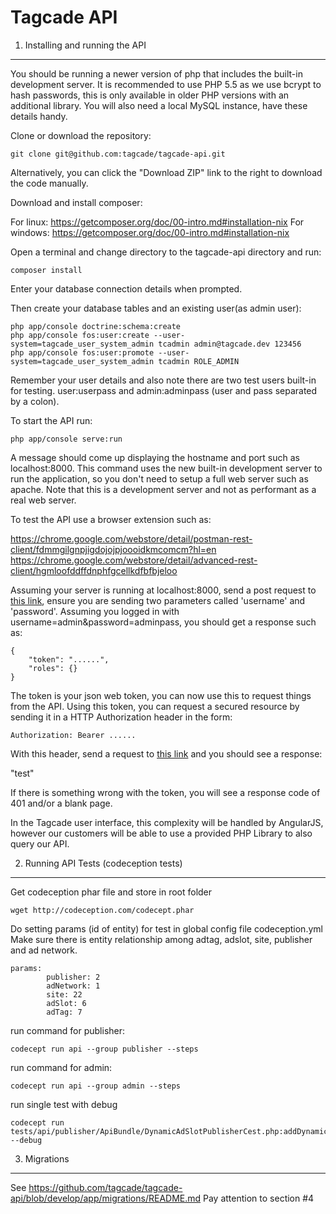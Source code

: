 Tagcade API
===========

1) Installing and running the API
---------------------------------

You should be running a newer version of php that includes the built-in development server. It is recommended to use PHP 5.5 as we use bcrypt to hash passwords, this is only available in older PHP versions with an additional library. You will also need a local MySQL instance, have these details handy.

Clone or download the repository:

```
git clone git@github.com:tagcade/tagcade-api.git
```

Alternatively, you can click the "Download ZIP" link to the right to download the code manually.

Download and install composer:

For linux: https://getcomposer.org/doc/00-intro.md#installation-nix
For windows: https://getcomposer.org/doc/00-intro.md#installation-nix

Open a terminal and change directory to the tagcade-api directory and run:

```
composer install
```

Enter your database connection details when prompted.

Then create your database tables and an existing user(as admin user):

```
php app/console doctrine:schema:create
php app/console fos:user:create --user-system=tagcade_user_system_admin tcadmin admin@tagcade.dev 123456
php app/console fos:user:promote --user-system=tagcade_user_system_admin tcadmin ROLE_ADMIN
```

Remember your user details and also note there are two test users built-in for testing. user:userpass and admin:adminpass (user and pass separated by a colon).

To start the API run:

```
php app/console serve:run
```

A message should come up displaying the hostname and port such as localhost:8000. This command uses the new built-in development server to run the application, so you don't need to setup a full web server such as apache. Note that this is a development server and not as performant as a real web server.

To test the API use a browser extension such as:

https://chrome.google.com/webstore/detail/postman-rest-client/fdmmgilgnpjigdojojpjoooidkmcomcm?hl=en
https://chrome.google.com/webstore/detail/advanced-rest-client/hgmloofddffdnphfgcellkdfbfbjeloo

Assuming your server is running at localhost:8000, send a post request to [this link](http://localhost:8000/api/getToken), ensure you are sending two parameters called 'username' and 'password'. Assuming you logged in with username=admin&password=adminpass, you should get a response such as:

```
{
    "token": "......",
    "roles": {}
}
```

The token is your json web token, you can now use this to request things from the API. Using this token, you can request a secured resource by sending it in a HTTP Authorization header in the form:

```
Authorization: Bearer ......
```

With this header, send a request to [this link](http://localhost:8000/api/test) and you should see a response:

"test"

If there is something wrong with the token, you will see a response code of 401 and/or a blank page.

In the Tagcade user interface, this complexity will be handled by AngularJS, however our customers will be able to use a provided PHP Library to also query our API.

2) Running API Tests (codeception tests)
---------------------------------

Get codeception phar file and store in root folder

```
wget http://codeception.com/codecept.phar
```
Do setting params (id of entity) for test in global config file codeception.yml
Make sure there is entity relationship among adtag, adslot, site, publisher and ad network.
```
params:
        publisher: 2
        adNetwork: 1
        site: 22
        adSlot: 6
        adTag: 7
```

run command for publisher:

```
codecept run api --group publisher --steps
```


run command for admin:

```
codecept run api --group admin --steps
```

run single test with debug
```
codecept run tests/api/publisher/ApiBundle/DynamicAdSlotPublisherCest.php:addDynamicAdSlot --debug
```

3) Migrations
---------------------------------

See https://github.com/tagcade/tagcade-api/blob/develop/app/migrations/README.md
Pay attention to section #4